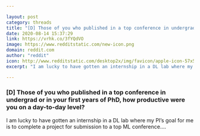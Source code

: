 ```yaml
---

layout: post
category: threads
title: "[D] Those of you who published in a top conference in undergrad or in your first years of PhD, how productive were you on a day-to-day level?"
date: 2020-08-14 15:37:29
link: https://vrhk.co/3fYQdVO
image: https://www.redditstatic.com/new-icon.png
domain: reddit.com
author: "reddit"
icon: http://www.redditstatic.com/desktop2x/img/favicon/apple-icon-57x57.png
excerpt: "I am lucky to have gotten an internship in a DL lab where my PI’s goal for me is to complete a project for submission to a top ML conference...."

---
```


### [D] Those of you who published in a top conference in undergrad or in your first years of PhD, how productive were you on a day-to-day level?

I am lucky to have gotten an internship in a DL lab where my PI’s goal for me is to complete a project for submission to a top ML conference....